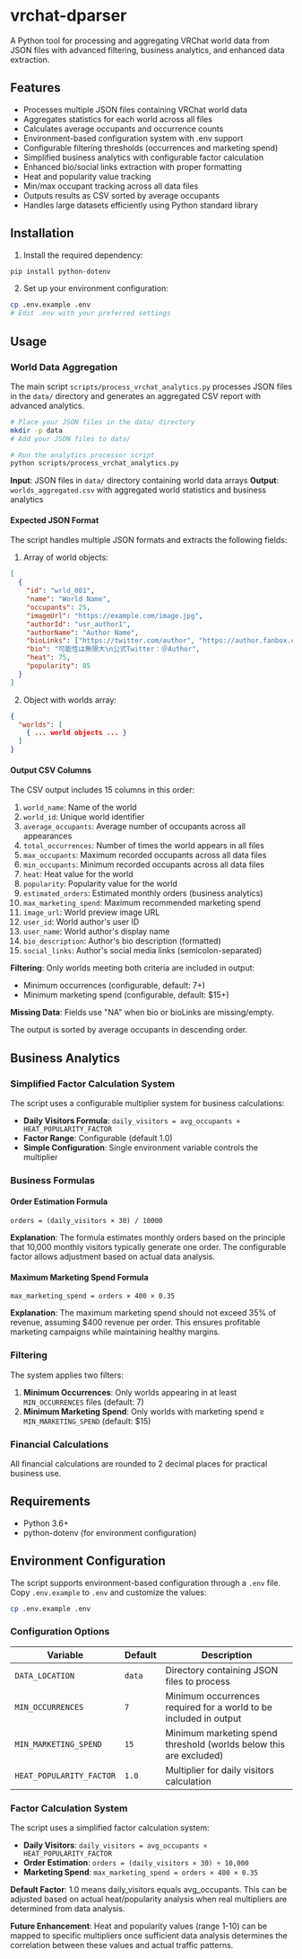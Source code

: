# vrchat-dparser

A Python tool for processing and aggregating VRChat world data from JSON files with advanced filtering, business analytics, and enhanced data extraction.

## Features

- Processes multiple JSON files containing VRChat world data
- Aggregates statistics for each world across all files
- Calculates average occupants and occurrence counts
- Environment-based configuration system with .env support
- Configurable filtering thresholds (occurrences and marketing spend)
- Simplified business analytics with configurable factor calculation
- Enhanced bio/social links extraction with proper formatting
- Heat and popularity value tracking
- Min/max occupant tracking across all data files
- Outputs results as CSV sorted by average occupants
- Handles large datasets efficiently using Python standard library

## Installation

1. Install the required dependency:
```bash
pip install python-dotenv
```

2. Set up your environment configuration:
```bash
cp .env.example .env
# Edit .env with your preferred settings
```

## Usage

### World Data Aggregation

The main script `scripts/process_vrchat_analytics.py` processes JSON files in the `data/` directory and generates an aggregated CSV report with advanced analytics.

```bash
# Place your JSON files in the data/ directory
mkdir -p data
# Add your JSON files to data/

# Run the analytics processor script
python scripts/process_vrchat_analytics.py
```

**Input**: JSON files in `data/` directory containing world data arrays
**Output**: `worlds_aggregated.csv` with aggregated world statistics and business analytics

#### Expected JSON Format

The script handles multiple JSON formats and extracts the following fields:

1. Array of world objects:
```json
[
  {
    "id": "wrld_001",
    "name": "World Name",
    "occupants": 25,
    "imageUrl": "https://example.com/image.jpg",
    "authorId": "usr_author1",
    "authorName": "Author Name",
    "bioLinks": ["https://twitter.com/author", "https://author.fanbox.cc/"],
    "bio": "可能性は無限大\n公式Twitter：＠Author",
    "heat": 75,
    "popularity": 85
  }
]
```

2. Object with worlds array:
```json
{
  "worlds": [
    { ... world objects ... }
  ]
}
```

#### Output CSV Columns

The CSV output includes 15 columns in this order:

1. `world_name`: Name of the world
2. `world_id`: Unique world identifier  
3. `average_occupants`: Average number of occupants across all appearances
4. `total_occurrences`: Number of times the world appears in all files
5. `max_occupants`: Maximum recorded occupants across all data files
6. `min_occupants`: Minimum recorded occupants across all data files
7. `heat`: Heat value for the world
8. `popularity`: Popularity value for the world
9. `estimated_orders`: Estimated monthly orders (business analytics)
10. `max_marketing_spend`: Maximum recommended marketing spend
11. `image_url`: World preview image URL
12. `user_id`: World author's user ID
13. `user_name`: World author's display name
14. `bio_description`: Author's bio description (formatted)
15. `social_links`: Author's social media links (semicolon-separated)

**Filtering**: Only worlds meeting both criteria are included in output:
- Minimum occurrences (configurable, default: 7+)  
- Minimum marketing spend (configurable, default: $15+)

**Missing Data**: Fields use "NA" when bio or bioLinks are missing/empty.

The output is sorted by average occupants in descending order.

## Business Analytics

### Simplified Factor Calculation System

The script uses a configurable multiplier system for business calculations:

- **Daily Visitors Formula**: `daily_visitors = avg_occupants × HEAT_POPULARITY_FACTOR`
- **Factor Range**: Configurable (default 1.0)
- **Simple Configuration**: Single environment variable controls the multiplier

### Business Formulas

#### Order Estimation Formula
```
orders = (daily_visitors × 30) / 10000
```

**Explanation**: The formula estimates monthly orders based on the principle that 10,000 monthly visitors typically generate one order. The configurable factor allows adjustment based on actual data analysis.

#### Maximum Marketing Spend Formula
```
max_marketing_spend = orders × 400 × 0.35
```

**Explanation**: The maximum marketing spend should not exceed 35% of revenue, assuming $400 revenue per order. This ensures profitable marketing campaigns while maintaining healthy margins.

### Filtering

The system applies two filters:
1. **Minimum Occurrences**: Only worlds appearing in at least `MIN_OCCURRENCES` files (default: 7)
2. **Minimum Marketing Spend**: Only worlds with marketing spend ≥ `MIN_MARKETING_SPEND` (default: $15)

### Financial Calculations

All financial calculations are rounded to 2 decimal places for practical business use.

## Requirements

- Python 3.6+
- python-dotenv (for environment configuration)

## Environment Configuration

The script supports environment-based configuration through a `.env` file. Copy `.env.example` to `.env` and customize the values:

```bash
cp .env.example .env
```

### Configuration Options

| Variable | Default | Description |
|----------|---------|-------------|
| `DATA_LOCATION` | `data` | Directory containing JSON files to process |
| `MIN_OCCURRENCES` | `7` | Minimum occurrences required for a world to be included in output |
| `MIN_MARKETING_SPEND` | `15` | Minimum marketing spend threshold (worlds below this are excluded) |
| `HEAT_POPULARITY_FACTOR` | `1.0` | Multiplier for daily visitors calculation |

### Factor Calculation System

The script uses a simplified factor calculation system:

- **Daily Visitors**: `daily_visitors = avg_occupants × HEAT_POPULARITY_FACTOR`  
- **Order Estimation**: `orders = (daily_visitors × 30) ÷ 10,000`
- **Marketing Spend**: `max_marketing_spend = orders × 400 × 0.35`

**Default Factor**: 1.0 means daily_visitors equals avg_occupants. This can be adjusted based on actual heat/popularity analysis when real multipliers are determined from data analysis.

**Future Enhancement**: Heat and popularity values (range 1-10) can be mapped to specific multipliers once sufficient data analysis determines the correlation between these values and actual traffic patterns.
